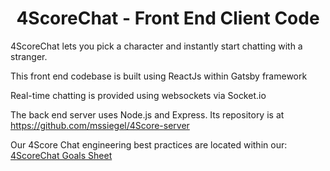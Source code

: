 <h1 align="center">
  4ScoreChat - Front End Client Code
</h1>

4ScoreChat lets you pick a character and instantly start chatting with a stranger.

This front end codebase is built using ReactJs within Gatsby framework

Real-time chatting is provided using websockets via Socket.io

The back end server uses Node.js and Express. Its repository is at https://github.com/mssiegel/4Score-server

Our 4Score Chat engineering best practices are located within our: <a href="https://docs.google.com/spreadsheets/d/1PkG1mRXymWYBgnN4pESpvPua2qOoHGQWorhFzF63ATo/">4ScoreChat Goals Sheet</a>
